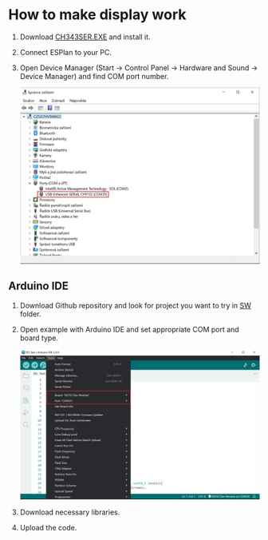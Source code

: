 # How to make display work

1. Download [CH343SER.EXE](http://www.wch-ic.com/search?t=all&q=CH9102) and install it.

2. Connect ESPlan to your PC.

3. Open Device Manager (Start → Control Panel → Hardware and Sound → Device Manager) and find COM port number.

    ![COM_port](../img/COM_port.jpg)

## Arduino IDE
1. Download Github repository and look for project you want to try in [SW](../SW) folder.
2. Open example with Arduino IDE and set appropriate COM port and board type.
   
    ![ArduinoIDE_set](../img/ArduinoIDE_set.png)

3. Download necessary libraries.
4. Upload the code.